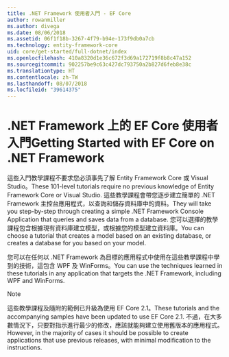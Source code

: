 ```yaml
---
title: .NET Framework 使用者入門 - EF Core
author: rowanmiller
ms.author: divega
ms.date: 08/06/2018
ms.assetid: 06f1f18b-3267-4f79-b94e-173f9db0a7cb
ms.technology: entity-framework-core
uid: core/get-started/full-dotnet/index
ms.openlocfilehash: 410a8320d1e36c672f3d69a172719f8b8c47a152
ms.sourcegitcommit: 902257be9c63c427dc793750a2b827d6feb8e38c
ms.translationtype: HT
ms.contentlocale: zh-TW
ms.lasthandoff: 08/07/2018
ms.locfileid: "39614375"
---
```

# <a name="getting-started-with-ef-core-on-net-framework"></a><span data-ttu-id="ccefe-102">.NET Framework 上的 EF Core 使用者入門</span><span class="sxs-lookup"><span data-stu-id="ccefe-102">Getting Started with EF Core on .NET Framework</span></span>

<span data-ttu-id="ccefe-103">這些入門教學課程不要求您必須事先了解 Entity Framework Core 或 Visual Studio。</span><span class="sxs-lookup"><span data-stu-id="ccefe-103">These 101-level tutorials require no previous knowledge of Entity Framework Core or Visual Studio.</span></span> <span data-ttu-id="ccefe-104">這些教學課程會帶您逐步建立簡單的 .NET Framework 主控台應用程式，以查詢和儲存資料庫中的資料。</span><span class="sxs-lookup"><span data-stu-id="ccefe-104">They will take you step-by-step through creating a simple .NET Framework Console Application that queries and saves data from a database.</span></span> <span data-ttu-id="ccefe-105">您可以選擇的教學課程包含根據現有資料庫建立模型，或根據您的模型建立資料庫。</span><span class="sxs-lookup"><span data-stu-id="ccefe-105">You can choose a tutorial that creates a model based on an existing database, or creates a database for you based on your model.</span></span>

<span data-ttu-id="ccefe-106">您可以在任何以 .NET Framework 為目標的應用程式中使用在這些教學課程中學到的技術，這包含 WPF 及 WinForms。</span><span class="sxs-lookup"><span data-stu-id="ccefe-106">You can use the techniques learned in these tutorials in any application that targets the .NET Framework, including WPF and WinForms.</span></span>

> [!NOTE]  
> <span data-ttu-id="ccefe-107">這些教學課程及隨附的範例已升級為使用 EF Core 2.1。</span><span class="sxs-lookup"><span data-stu-id="ccefe-107">These tutorials and the accompanying samples have been updated to use EF Core 2.1.</span></span> <span data-ttu-id="ccefe-108">不過，在大多數情況下，只要對指示進行最少的修改，應該就能夠建立使用舊版本的應用程式。</span><span class="sxs-lookup"><span data-stu-id="ccefe-108">However, in the majority of cases it should be possible to create applications that use previous releases, with minimal modification to the instructions.</span></span>
